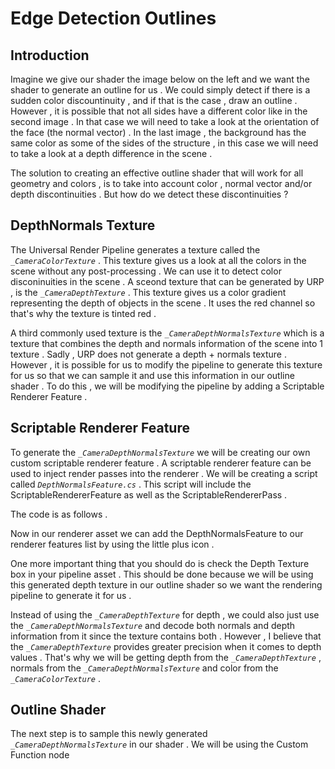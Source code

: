 # Edge Detection Outlines

## Introduction

Imagine we give our shader the image below on the left and we want the shader to generate an outline for us . We could simply detect if there is a sudden color discountinuity , and if that is the case , draw an outline . However , it is possible that not all sides have a different color like in the second image . In that case we will need to take a look at the orientation of the face (the normal vector) . In the last image , the background has the same color as some of the sides of the structure , in this case we will need to take a look at a depth difference in the scene .

The solution to creating an effective outline shader that will work for all geometry and colors , is to take into account color , normal vector and/or depth discontinuities . But how do we detect these discontinuities ?

## DepthNormals Texture

The Universal Render Pipeline generates a texture called the *`_CameraColorTexture`* . This texture gives us a look at all the colors in the scene without any post-processing . We can use it to detect color disconinuities in the scene . A sceond texture that can be generated by URP , is the *`_CameraDepthTexture`* . This texture gives us a color gradient representing the depth of objects in the scene . It uses the red channel so that's why the texture is tinted red .

A third commonly used texture is the *`_CameraDepthNormalsTexture`* which is a texture that combines the depth and normals information of the scene into 1 texture . Sadly , URP does not generate a depth + normals texture . However , it is possible for us to modify the pipeline to generate this texture for us so that we can sample it and use this information in our outline shader . To do this , we will be modifying the pipeline by adding a Scriptable Renderer Feature .

## Scriptable Renderer Feature

To generate the *`_CameraDepthNormalsTexture`* we will be creating our own custom scriptable renderer feature . A scriptable renderer feature can be used to inject render passes into the renderer . We will be creating a script called *`DepthNormalsFeature.cs`* . This script will include the ScriptableRendererFeature as well as the ScriptableRendererPass .

The code is as follows .

Now in our renderer asset we can add the DepthNormalsFeature to our renderer features list by using the little plus icon .

One more important thing that you should do is check the Depth Texture box in your pipeline asset . This should be done because we will be using this generated depth texture in our outline shader so we want the rendering pipeline to generate it for us .

Instead of using the *`_CameraDepthTexture`* for depth , we could also just use the *`_CameraDepthNormalsTexture`* and decode both normals and depth information from it since the texture contains both . However , I believe that the *`_CameraDepthTexture`* provides greater precision when it comes to depth values . That's why we will be getting depth from the *`_CameraDepthTexture`* , normals from the *`_CameraDepthNormalsTexture`* and color from the *`_CameraColorTexture`* .

## Outline Shader

The next step is to sample this newly generated *`_CameraDepthNormalsTexture`* in our shader . We will be using the Custom Function node 